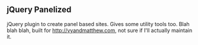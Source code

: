 
## jQuery Panelized

jQuery plugin to create panel based sites. Gives some utility tools too. Blah blah blah, built for http://vyandmatthew.com, not sure if I'll actually maintain it.

